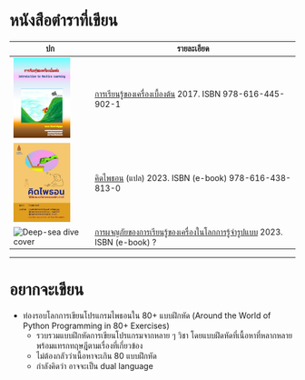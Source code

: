 # หนังสือตำราที่เขียน

| ปก | รายละเอียด |
|---|---|
| <img src="https://github.com/tatpongkatanyukul/Books/raw/main/MLBook/cover2.png" alt="Mountain-car cover" style="width:100px;"/> | [การเรียนรู้ของเครื่องเบื้องต้น](https://github.com/tatpongkatanyukul/Books/tree/main/MLBook) 2017. ISBN 978-616-445-902-1 |
| <img src="https://github.com/tatpongkatanyukul/Books/raw/main/ThinkPython/cover/CoverThumb2.png" alt="Python-dream cover" style="width:100px;"/> | [คิดไพธอน](https://github.com/tatpongkatanyukul/Books/tree/main/ThinkPython) (แปล) 2023. ISBN (e-book) 978-616-438-813-0 |
| <img src="https://github.com/tatpongkatanyukul/AdventuresML/raw/main/frontcover/coverThumbnail.png" alt="Deep-sea dive cover" style="width:100px;"/> | [การผจญภัยของการเรียนรู้ของเครื่องในโลกการรู้จำรูปแบบ](https://github.com/tatpongkatanyukul/AdventuresML) 2023. ISBN (e-book) ? |

---

# อยากจะเขียน
* ท่องรอบโลกการเขียนโปรแกรมไพธอนใน 80+ แบบฝึกหัด (Around the World of Python Programming in 80+ Exercises)
  * รวบรวมแบบฝึกหัดการเขียนโปรแกรมจากหลาย ๆ วิชา โดยแบบฝึดหัดที่เนื้อหาที่หลากหลาย พร้อมแทรกทฤษฎีตามเรื่องที่เกี่ยวข้อง
  * ไม่ต้องกลัวว่าเนื้อหาจะเกิน 80 แบบฝึกหัด
  * กำลังคิดว่า อาจจะเป็น dual language
